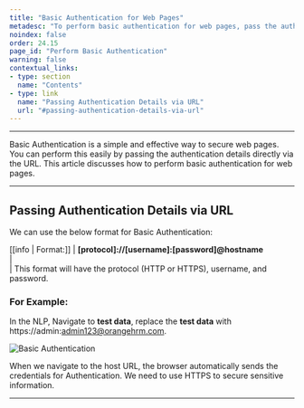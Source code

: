 ```yaml
---
title: "Basic Authentication for Web Pages"
metadesc: "To perform basic authentication for web pages, pass the authentication details via URL. This article discusses performing basic authentication for web pages"
noindex: false
order: 24.15
page_id: "Perform Basic Authentication"
warning: false
contextual_links:
- type: section
  name: "Contents"
- type: link
  name: "Passing Authentication Details via URL"
  url: "#passing-authentication-details-via-url"
---
```


---

Basic Authentication is a simple and effective way to secure web pages. You can perform this easily by passing the authentication details directly via the URL. This article discusses how to perform basic authentication for web pages. 

---

## **Passing Authentication Details via URL**

We can use the below format for Basic Authentication:

[[info | Format:]]
| **[protocol]://[username]:[password]@hostname** <br>
| <br>
| This format will have the protocol (HTTP or HTTPS), username, and password.



### **For Example:**

In the NLP, Navigate to **test data**, replace the **test data** with https://admin:admin123@orangehrm.com.

![Basic Authentication](https://s3.amazonaws.com/static-docs.testsigma.com/new_images/projects/applications/bats_img.png)

When we navigate to the host URL, the browser automatically sends the credentials for Authentication. We need to use HTTPS to secure sensitive information.

---
